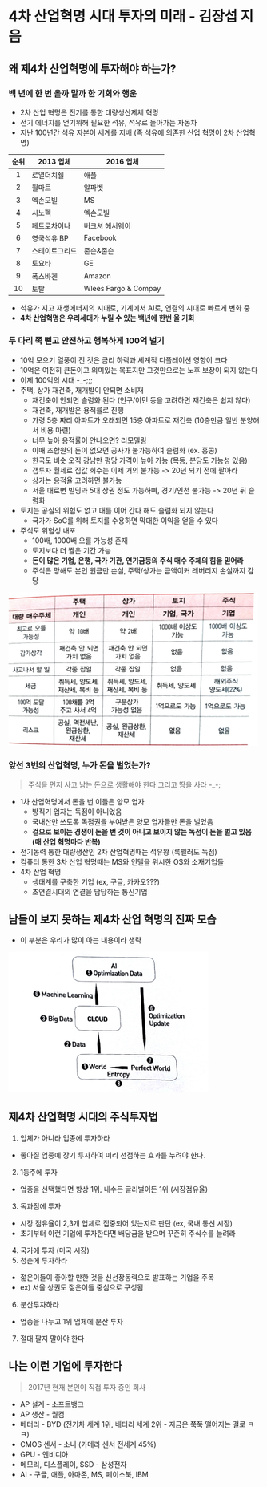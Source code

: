# 4차 산업혁명 시대 투자의 미래 - 김장섭 지음

## 왜 제4차 산업혁명에 투자해야 하는가?

### 백 년에 한 번 올까 말까 한 기회와 행운 
* 2차 산업 혁명은 전기를 통한 대량생산제체 혁명 
* 전기 에너지를 얻기위해 필요한 석유, 석유로 돌아가는 자동차 
* 지난 100년간 석유 자본이 세계를 지배 (즉 석유에 의존한 산업 혁명이 2차 산업혁명)

| 순위 | 2013 업체 | 2016 업체 |
|:-----:|----------|----------|
| 1 | 로열더치쉘 | 애플 | 
| 2 | 월마트 | 알파벳 | 
| 3 | 엑손모빌 | MS | 
| 4 | 시노펙 | 엑손모빌 | 
| 5 | 페트로차이나 | 버크셔 헤서웨이 | 
| 6 | 영국석유 BP | Facebook | 
| 7 | 스테이트그리드 | 존슨&존슨 | 
| 8 | 토요타 | GE | 
| 9 | 폭스바겐 | Amazon | 
| 10 | 토탈 | Wlees Fargo & Compay | 

* 석유가 지고 재생에너지의 시대로, 기계에서 AI로, 연결의 시대로 빠르게 변화 중
* **4차 산업혁명은 우리세대가 누릴 수 있는 백년에 한번 올 기회**  
  
### 두 다리 쭉 뻗고 안전하고 행복하게 100억 벌기 
* 10억 모으기 열풍이 진 것은 금리 하락과 세계적 디플레이션 영향이 크다
* 10억은 여전히 큰돈이고 의미있는 목표지만 그것만으로는 노후 보장이 되지 않는다 
* 이제 100억의 시대 -_-;;; 
* 주택, 상가 재건축, 재개발이 안되면 소비재 
  * 재건축이 안되면 슬럼화 된다 (인구/이민 등을 고려하면 재건축은 쉽지 않다)
  * 재건축, 재개발은 용적률로 진행 
  * 가령 5층 짜리 아파트가 오래되면 15층 아파트로 재건축 (10층만큼 일반 분양해서 비용 마련)
  * 너무 높아 용적률이 안나오면? 리모델링 
  * 이때 조합원의 돈이 없으면 공사가 불가능하여 슬럼화 (ex. 홍콩)
  * 한국도 비슷 오직 강남만 평당 가격이 높아 가능 (목동, 분당도 가능성 있음)
  * 갭투자 월세로 집값 회수는 이제 거의 불가능 -> 20년 되기 전에 팔아라
  * 상가는 용적율 고려하면 불가능
  * 서울 대로변 빌딩과 5대 상권 정도 가능하며, 경기/인천 불가능 -> 20년 뒤 슬럼화  
* 토지는 공실의 위험도 없고 대를 이어 간다 해도 슬럼화 되지 않는다
  * 국가가 SoC를 위해 토지를 수용하면 막대한 이익을 얻을 수 있다
* 주식도 위험성 내포 
  * 100배, 1000배 오를 가능성 존재 
  * 토지보다 더 짤은 기간 가능 
  * **돈이 많은 기업, 은행, 국가 기관, 연기금등의 주식 매수 주체의 힘을 믿어라**
  * 주식은 망해도 본인 원금만 손실, 주택/상가는 금액이커 레버리지 손실까지 감당
  
<img src="/files/freewill/03_01_compare.jpeg" width="500">

### 앞선 3번의 산업혁명, 누가 돈을 벌었는가? 
> 주식을 먼저 사고 남는 돈으로 생활해야 한다
> 그리고 땅을 사라 -_-; 

* 1차 산업혁명에서 돈을 번 이들은 양모 업자
  * 방직기 업자는 독점이 아니었음 
  * 국내산만 쓰도록 독점권을 부여받은 양모 업자들만 돈을 벌었음 
  * **겉으로 보이는 경쟁이 돈을 번 것이 아니고 보이지 않는 독점이 돈을 벌고 있음 (매 산업 혁명마다 반복)**
* 전기동력 통한 대량생산인 2차 산업혁명때는 석유왕 (록펠러도 독점)
* 컴퓨터 통한 3차 산업 혁명때는 MS와 인텔을 위시한 OS와 소재기업들 
* 4차 산업 혁명 
  * 생태계를 구축한 기업 (ex, 구글, 카카오???)
  * 초연결시대의 연결을 담당하는 통신기업

## 남들이 보지 못하는 제4차 산업 혁명의 진짜 모습
* 이 부분은 우리가 많이 아는 내용이라 생략

<img src="/files/freewill/03_02_4th_revolution.jpeg" width="400">

## 제4차 산업혁명 시대의 주식투자법 
1. 업체가 아니라 업종에 투자하라 
  * 좋아질 업종에 장기 투자하여 미리 선점하는 효과를 누려야 한다.
2. 1등주에 투자 
  * 업종을 선택했다면 항상 1위, 내수든 글러벌이든 1위 (시장점유율)
3. 독과점에 투자
  * 시장 점유율이 2,3개 업체로 집중되어 있는지로 판단 (ex, 국내 통신 시장)
  * 초기부터 이런 기업에 투자한다면 배당금을 받으며 꾸준히 주식수를 늘려라
4. 국가에 투자 (미국 시장)
5. 청춘에 투자하라 
  * 젊은이들이 좋아할 만한 것을 신선장동력으로 발표하는 기업을 주목 
  * ex) 서울 상권도 젊은이들 중심으로 구성됨 
6. 분산투자하라 
  * 업종을 나누고 1위 업체에 분산 투자
7. 절대 팔지 말아야 한다 

## 나는 이런 기업에 투자한다
> 2017년 현재 본인이 직접 투자 중인 회사
* AP 설계 - 소프트뱅크 
* AP 생산 - 퀄컴
* 베터리 - BYD (전기차 세계 1위, 배터리 세계 2위 - 지금은 쭉쭉 떨어지는 걸로 ㅋㅋ)
* CMOS 센서 - 소니 (카메라 센서 전세계 45%)
* GPU - 엔비디아 
* 메모리, 디스플레이, SSD - 삼성전자 
* AI - 구글, 애플, 아마존, MS, 페이스북, IBM 
